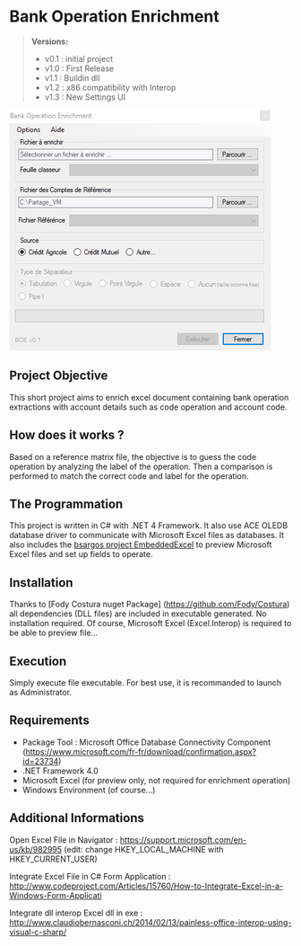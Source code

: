 Bank Operation Enrichment
===================

> **Versions:**
> - v0.1 : initial project
> - v1.0 : First Release
> - v1.1 : Buildin dll
> - v1.2 : x86 compatibility with Interop
> - v1.3 : New Settings UI

![](capture.PNG?raw=true)

Project Objective
-------------
This short project aims to enrich excel document containing bank operation extractions with account details such as code operation and account code.

How does it works ?
-------------
Based on a reference matrix file, the objective is to guess the code operation by analyzing the label of the operation. 
Then a comparison is performed to match the correct code and label for the operation.

The Programmation
-------------
This project is written in C# with .NET 4 Framework. It also use ACE OLEDB database driver to communicate with Microsoft Excel files as databases. It also includes the [bsargos project EmbeddedExcel](http://www.codeproject.com/Articles/15760/How-to-Integrate-Excel-in-a-Windows-Form-Applicati) to preview Microsoft Excel files and set up fields to operate. 

Installation
-------------
Thanks to [Fody Costura nuget Package] (https://github.com/Fody/Costura) all dependencies (DLL files) are included in executable generated. No installation required. Of course, Microsoft Excel (Excel.Interop) is required to be able to preview file...

Execution
-------------
Simply execute file executable. For best use, it is recommanded to launch as Administrator.

Requirements
-------------
- Package Tool : Microsoft Office Database Connectivity Component (https://www.microsoft.com/fr-fr/download/confirmation.aspx?id=23734)
- .NET Framework 4.0
- Microsoft Excel (for preview only, not required for enrichment operation)
- Windows Environment (of course...)

Additional Informations
-------------
Open Excel File in Navigator : https://support.microsoft.com/en-us/kb/982995 (edit: change HKEY_LOCAL_MACHINE with HKEY_CURRENT_USER)

Integrate Excel File in C# Form Application : http://www.codeproject.com/Articles/15760/How-to-Integrate-Excel-in-a-Windows-Form-Applicati

Integrate dll interop Excel dll in exe :
http://www.claudiobernasconi.ch/2014/02/13/painless-office-interop-using-visual-c-sharp/
